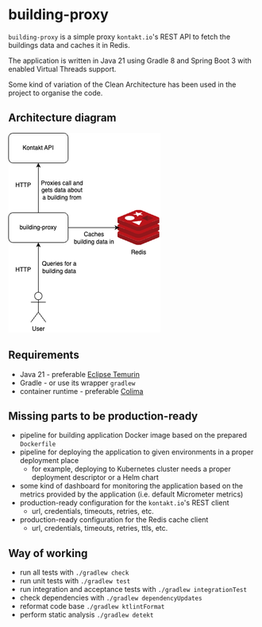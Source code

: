 # building-proxy

`building-proxy` is a simple proxy `kontakt.io`'s REST API to fetch the buildings data and caches it in Redis.

The application is written in Java 21 using Gradle 8 and Spring Boot 3 with enabled Virtual Threads support.

Some kind of variation of the Clean Architecture has been used in the project to organise the code.

## Architecture diagram

![Architecture Diagram](docs/diagrams/architecture.drawio.png)

## Requirements

* Java 21 - preferable [Eclipse Temurin](https://adoptium.net/)
* Gradle - or use its wrapper `gradlew`
* container runtime - preferable [Colima](https://github.com/abiosoft/colima)

## Missing parts to be production-ready

* pipeline for building application Docker image based on the prepared `Dockerfile`
* pipeline for deploying the application to given environments in a proper deployment place
  * for example, deploying to Kubernetes cluster needs a proper deployment descriptor or a Helm chart
* some kind of dashboard for monitoring the application based on the metrics provided by the application (i.e. default Micrometer metrics)
* production-ready configuration for the `kontakt.io`'s REST client
  * url, credentials, timeouts, retries, etc.
* production-ready configuration for the Redis cache client
  * url, credentials, timeouts, retries, ttls, etc.

## Way of working

* run all tests with `./gradlew check`
* run unit tests with `./gradlew test`
* run integration and acceptance tests with `./gradlew integrationTest`
* check dependencies with `./gradlew dependencyUpdates`
* reformat code base `./gradlew ktlintFormat`
* perform static analysis `./gradlew detekt`